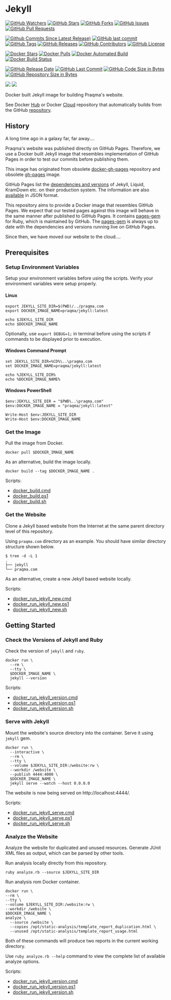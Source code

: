# Jekyll

[![GitHub Watchers](https://img.shields.io/github/watchers/praqma/jekyll.svg)](https://github.com/praqma/jekyll/watchers)
[![GitHub Stars](https://img.shields.io/github/stars/praqma/jekyll.svg)](https://github.com/praqma/jekyll/stargazers)
[![GitHub Forks](https://img.shields.io/github/forks/praqma/jekyll.svg)](https://github.com/praqma/jekyll/network)
[![GitHub Issues](https://img.shields.io/github/issues/praqma/jekyll.svg)](https://github.com/praqma/jekyll/issues)
[![GitHub Pull Requests](https://img.shields.io/github/issues-pr/praqma/jekyll.svg)](https://github.com/praqma/jekyll/pulls)

[![Github Commits Since Latest Release)](https://img.shields.io/github/commits-since/praqma/jekyll/latest.svg)](https://github.com/Praqma/jekyll/commits/master)
[![GitHub last commit](https://img.shields.io/github/last-commit/praqma/jekyll.svg)](https://github.com/Praqma/jekyll/commits/master)
[![GitHub Tags](https://img.shields.io/github/tag/praqma/jekyll.svg)](https://github.com/praqma/jekyll/tags)
[![GitHub Releases](https://img.shields.io/github/release/praqma/jekyll.svg)](https://github.com/praqma/jekyll/releases)
[![GitHub Contributors](https://img.shields.io/github/contributors/praqma/jekyll.svg)](https://github.com/praqma/jekyll/graphs/contributors)
[![GitHub License](https://img.shields.io/badge/license-MIT-blue.svg)](https://github.com/praqma/jekyll/blob/master/LICENSE)

[![Docker Stars](https://img.shields.io/docker/stars/praqma/jekyll.svg)](https://hub.docker.com/r/praqma/jekyll/)
[![Docker Pulls](https://img.shields.io/docker/pulls/praqma/jekyll.svg)](https://hub.docker.com/r/praqma/jekyll/)
[![Docker Automated Build](https://img.shields.io/docker/automated/praqma/jekyll.svg)](https://hub.docker.com/r/praqma/jekyll/builds/)
[![Docker Build Status](https://img.shields.io/docker/build/praqma/jekyll.svg)](https://hub.docker.com/r/praqma/jekyll/builds/)

[![GitHub Release Date](https://img.shields.io/github/release-date/praqma/jekyll.svg)](https://github.com/Praqma/jekyll/releases)
[![GitHub Last Commit](https://img.shields.io/github/last-commit/praqma/jekyll.svg)](https://github.com/Praqma/jekyll/commits/master)
[![GitHub Code Size in Bytes](https://img.shields.io/github/languages/code-size/praqma/jekyll.svg)](https://github.com/Praqma/jekyll)
[![GitHub Repository Size in Bytes](https://img.shields.io/github/repo-size/praqma/jekyll.svg)](https://github.com/Praqma/jekyll)

[![](https://images.microbadger.com/badges/image/praqma/jekyll.svg)](https://microbadger.com/images/praqma/jekyll)
[![](https://images.microbadger.com/badges/version/praqma/jekyll.svg)](https://microbadger.com/images/praqma/jekyll)

Docker built Jekyll image for building Praqma's website.

See Docker [Hub](https://hub.docker.com/r/praqma/jekyll/) or Docker [Cloud](https://cloud.docker.com/app/praqma/repository/docker/praqma/jekyll/) repository that automatically builds from the GitHub [repository](https://github.com/praqma/jekyll).

## History

A long time ago in a galaxy far, far away....

Praqma's website was published directly on GitHub Pages. Therefore, we use a Docker built Jekyll image that resembles implementation of GitHub Pages in order to test our commits before publishing them.

This image has originated from obsolete [docker-gh-pages](https://github.com/praqma/docker-gh-pages) repository and obsolete [gh-pages](https://hub.docker.com/r/praqma/gh-pages/) image.

GitHub Pages list the [dependencies and versions](https://pages.github.com/versions/) of Jekyll, Liquid, KramDown etc. on their production system. The information are also [available](https://pages.github.com/versions.json) in JSON format.

This repository aims to provide a Docker image that resembles GitHub Pages. We expect that our tested pages against this image will behave in the same manner after published to GitHub Pages. It contains [pages-gem](https://github.com/github/pages-gem) for Ruby, which is maintained by GitHub. The [pages-gem](https://github.com/github/pages-gem) is always up to date with the dependencies and versions running live on GitHub Pages.

Since then, we have moved our website to the cloud....

## Prerequisites

### Setup Environment Variables

Setup your environment variables before using the scripts. Verify your environment variables were setup properly.

#### Linux

```
export JEKYLL_SITE_DIR=$(PWD)/../praqma.com
export DOCKER_IMAGE_NAME=praqma/jekyll:latest

echo $JEKYLL_SITE_DIR
echo $DOCKER_IMAGE_NAME
```

Optionally, use `export DEBUG=1;` in terminal before using the scripts if commands to be displayed prior to execution.

#### Windows Command Prompt

```
set JEKYLL_SITE_DIR=%CD%\..\praqma.com
set DOCKER_IMAGE_NAME=praqma/jekyll:latest

echo %JEKYLL_SITE_DIR%
echo %DOCKER_IMAGE_NAME%
```

#### Windows PowerShell

```
$env:JEKYLL_SITE_DIR = "$PWD\..\praqma.com"
$env:DOCKER_IMAGE_NAME = "praqma/jekyll:latest"

Write-Host $env:JEKYLL_SITE_DIR
Write-Host $env:DOCKER_IMAGE_NAME
```

### Get the Image

Pull the image from Docker.

```
docker pull $DOCKER_IMAGE_NAME
```

As an alternative, build the image locally.

```
docker build --tag $DOCKER_IMAGE_NAME .
```

Scripts:

* [docker_build.cmd](https://github.com/Praqma/jekyll/blob/master/docker_build.cmd)
* [docker_build.ps1](https://github.com/Praqma/jekyll/blob/master/docker_build.ps1)
* [docker_build.sh](https://github.com/Praqma/jekyll/blob/master/docker_build.sh)

### Get the Website

Clone a Jekyll based website from the Internet at the same parent directory level of this repository.

Using `praqma.com` directory as an example. You should have similar directory structure shown below.

```
$ tree -d -L 1
.
├── jekyll
└── praqma.com
```

As an alternative, create a new Jekyll based website locally.

Scripts:

* [docker_run_jekyll_new.cmd](https://github.com/Praqma/jekyll/blob/master/docker_run_jekyll_new.cmd)
* [docker_run_jekyll_new.ps1](https://github.com/Praqma/jekyll/blob/master/docker_run_jekyll_new.ps1)
* [docker_run_jekyll_new.sh](https://github.com/Praqma/jekyll/blob/master/docker_run_jekyll_new.sh)

## Getting Started

### Check the Versions of Jekyll and Ruby

Check the version of `jekyll` and `ruby`.

```
docker run \
  --rm \
  --tty \
  $DOCKER_IMAGE_NAME \
  jekyll --version
```

Scripts:

* [docker_run_jekyll_version.cmd](https://github.com/Praqma/jekyll/blob/master/docker_run_jekyll_version.cmd)
* [docker_run_jekyll_version.ps1](https://github.com/Praqma/jekyll/blob/master/docker_run_jekyll_version.ps1)
* [docker_run_jekyll_version.sh](https://github.com/Praqma/jekyll/blob/master/docker_run_jekyll_version.sh)

### Serve with Jekyll

Mount the website's source directory into the container. Serve it using `jekyll` gem.

```
docker run \
  --interactive \
  --rm \
  --tty \
  --volume $JEKYLL_SITE_DIR:/website:rw \
  --workdir /website \
  --publish 4444:4000 \
  $DOCKER_IMAGE_NAME \
  jekyll serve --watch --host 0.0.0.0
```

The website is now being served on http://localhost:4444/.

Scripts:

* [docker_run_jekyll_serve.cmd](https://github.com/Praqma/jekyll/blob/master/docker_run_jekyll_serve.cmd)
* [docker_run_jekyll_serve.ps1](https://github.com/Praqma/jekyll/blob/master/docker_run_jekyll_serve.ps1)
* [docker_run_jekyll_serve.sh](https://github.com/Praqma/jekyll/blob/master/docker_run_jekyll_serve.sh)

### Analyze the Website

Analyze the website for duplicated and unused resources. Generate JUnit XML files as output, which can be parsed by other tools.

Run analysis locally directly from this repository.

```
ruby analyze.rb --source $JEKYLL_SITE_DIR
```

Run analysis rom Docker container.

```
docker run \
--rm \
--tty \
--volume $JEKYLL_SITE_DIR:/website:rw \
--workdir /website \
$DOCKER_IMAGE_NAME \
analyze \
  --source /website \
  --copies /opt/static-analysis/template_report_duplication.html \
  --unused /opt/static-analysis/template_report_usage.html
```

Both of these commands will produce two reports in the current working directory.

Use `ruby analyze.rb --help` command to view the complete list of available analyze options.

Scripts:

* [docker_run_jekyll_version.cmd](https://github.com/Praqma/jekyll/blob/master/docker_run_jekyll_version.cmd)
* [docker_run_jekyll_version.ps1](https://github.com/Praqma/jekyll/blob/master/docker_run_jekyll_version.ps1)
* [docker_run_jekyll_version.sh](https://github.com/Praqma/jekyll/blob/master/docker_run_jekyll_version.sh)

